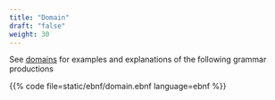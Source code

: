 ```yaml
---
title: "Domain"
draft: "false"
weight: 30
---
```


See [domains](../language/hierarchy/domain/) for examples and explanations 
of the following grammar productions

{{% code file=static/ebnf/domain.ebnf language=ebnf %}}

